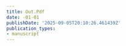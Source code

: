 ```yaml
---
title: Out.Pdf
date: -01-01
publishDate: '2025-09-05T20:10:26.461439Z'
publication_types:
- manuscript
---
```

